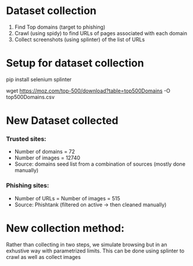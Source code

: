 
# Dataset collection

1. Find Top domains (target to phishing)
2. Crawl (using spidy) to find URLs of pages associated with each domain
3. Collect screenshots (using splinter) of the list of URLs

# Setup for dataset collection

pip install selenium splinter

wget https://moz.com/top-500/download?table=top500Domains -O top500Domains.csv

# New Dataset collected
### Trusted sites:
- Number of domains = 72
- Number of images = 12740
- Source: domains seed list from a combination of sources (mostly done manually)
### Phishing sites:
- Number of URLs = Number of images = 515
- Source: Phishtank (filtered on active -> then cleaned manually)

# New collection method:

Rather than collecting in two steps, we simulate browsing but in an exhustive
way with parametrized limits. This can be done using splinter to crawl as
well as collect images
